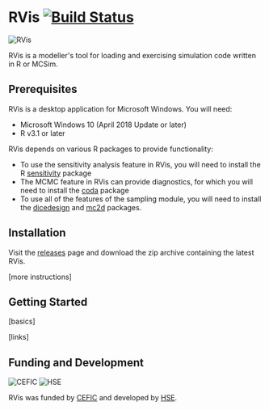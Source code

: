 # RVis [![Build Status](https://dev.azure.com/GMPtk/RVis/_apis/build/status/GMPtk.RVis?branchName=master)](https://dev.azure.com/GMPtk/RVis/_build/latest?definitionId=1&branchName=master)

![RVis](https://repository-images.githubusercontent.com/217533905/edffd200-f72f-11e9-9750-0cdb2c75dadf "RVis")

RVis is a modeller's tool for loading and exercising simulation code written in R or MCSim.

## Prerequisites

RVis is a desktop application for Microsoft Windows. You will need:

- Microsoft Windows 10 (April 2018 Update or later)
- R v3.1 or later

RVis depends on various R packages to provide functionality:

- To use the sensitivity analysis feature in RVis, you will need to install the R [sensitivity](https://cran.r-project.org/web/packages/sensitivity/) package
- The MCMC feature in RVis can provide diagnostics, for which you will need to install the [coda](https://cran.r-project.org/web/packages/coda/) package
- To use all of the features of the sampling module, you will need to install the [dicedesign](https://cran.r-project.org/web/packages/DiceDesign/) and [mc2d](https://cran.r-project.org/web/packages/mc2d/) packages.

## Installation

Visit the [releases](https://github.com/GMPtk/RVis/releases) page and download the zip archive containing the latest RVis.

[more instructions]

## Getting Started

[basics]

[links]

## Funding and Development

![CEFIC](https://pbs.twimg.com/profile_images/1189500506/cefic.72.logo_bigger.JPG "The European Chemical Industry Council")   ![HSE](https://www.hse.gov.uk/assets/v4-homepage/images/newspics/logo-news.jpg "Health and Safety Executive")

RVis was funded by [CEFIC](http://cefic-lri.org/projects/aimt7-rvis-open-access-pbpk-modelling-platform/) and developed by [HSE](https://www.hse.gov.uk/).
